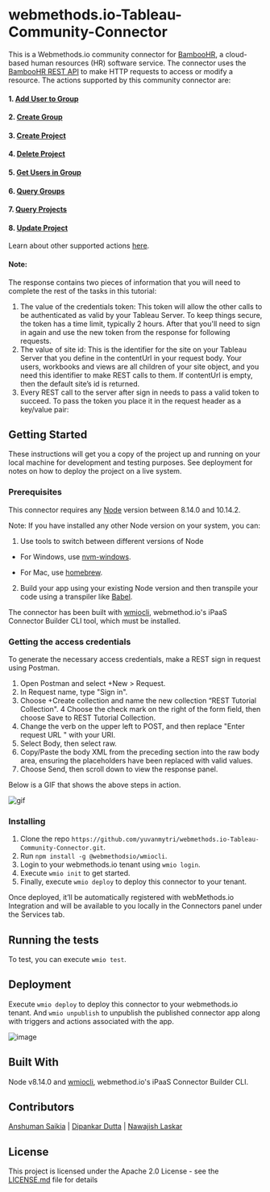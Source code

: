 # webmethods.io-Tableau-Community-Connector
This is a Webmethods.io community connector for [BambooHR](https://en.wikipedia.org/wiki/BambooHR), a cloud-based human resources (HR) software service. The connector uses the [BambooHR REST API](https://documentation.bamboohr.com/reference#get-employee-dependents-1) to make HTTP requests to access or modify a resource. The actions supported by this community connector are:

#### 1. [Add User to Group](https://help.tableau.com/current/api/rest_api/en-us/REST/rest_api_ref.htm#add_user_to_group)
#### 2. [Create Group](https://help.tableau.com/current/api/rest_api/en-us/REST/rest_api_ref.htm#create_group)
#### 3. [Create Project](https://help.tableau.com/current/api/rest_api/en-us/REST/rest_api_ref.htm#create_project)
#### 4. [Delete Project](https://help.tableau.com/current/api/rest_api/en-us/REST/rest_api_ref.htm#delete_project)
#### 5. [Get Users in Group](https://help.tableau.com/current/api/rest_api/en-us/REST/rest_api_ref.htm#get_users_in_group)
#### 6. [Query Groups](https://help.tableau.com/current/api/rest_api/en-us/REST/rest_api_ref.htm#query_groups)
#### 7. [Query Projects](https://help.tableau.com/current/api/rest_api/en-us/REST/rest_api_ref.htm#query_projects)
#### 8. [Update Project](https://help.tableau.com/current/api/rest_api/en-us/REST/rest_api_ref.htm#update_project)

Learn about other supported actions [here](https://help.tableau.com/current/api/rest_api/en-us/REST/rest_api_ref.htm).

#### Note: 
The response contains two pieces of information that you will need to complete the rest of the tasks in this tutorial:

1. The value of the credentials token: This token will allow the other calls to be authenticated as valid by your Tableau Server. To keep things secure, the token has a time limit, typically 2 hours. After that you'll need to sign in again and use the new token from the response for following requests.
2. The value of site id: This is the identifier for the site on your Tableau Server that you define in the contentUrl in your request body. Your users, workbooks and views are all children of your site object, and you need this identifier to make REST calls to them. If contentUrl is empty, then the default site’s id is returned.
3. Every REST call to the server after sign in needs to pass a valid token to succeed. To pass the token you place it in the request header as a key/value pair:




## Getting Started
These instructions will get you a copy of the project up and running on your local machine for development and testing purposes. See deployment for notes on how to deploy the project on a live system.

### Prerequisites
This connector requires any [Node](https://nodejs.org/dist/) version between 8.14.0 and 10.14.2.

Note: If you have installed any other Node version on your system, you can:
1. Use tools to switch between different versions of Node

  - For Windows, use [nvm-windows](https://github.com/coreybutler/nvm-windows#installation--upgrades).
  
  - For Mac, use [homebrew](https://brew.sh/).
2. Build your app using your existing Node version and then transpile your code using a transpiler like [Babel](https://babeljs.io/).

The connector has been built with [wmiocli](https://docs.webmethods.io/integration/developer_guide/connector_builder/#gsc.tab=0), webmethod.io's iPaaS Connector Builder CLI tool, which must be installed. 

### Getting the access credentials
To generate the necessary access credentials, make a REST sign in request using Postman. 
1. Open Postman and select +New > Request.
2. In Request name, type "Sign in".
3. Choose +Create collection and name the new collection “REST Tutorial Collection".
4 Choose the check mark on the right of the form field, then choose Save to REST Tutorial Collection.
5. Change the verb on the upper left to POST, and then replace "Enter request URL " with your URI.
6. Select Body, then select raw.
7. Copy/Paste the body XML from the preceding section into the raw body area, ensuring the placeholders have been replaced with valid values.
8. Choose Send, then scroll down to view the response panel.

Below is a GIF that shows the above steps in action.

![gif](https://help.tableau.com/current/api/rest_api/en-us/Img/postman_auth.gif)

### Installing
1. Clone the repo `https://github.com/yuvanmytri/webmethods.io-Tableau-Community-Connector.git`.
2. Run `npm install -g @webmethodsio/wmiocli`.
3. Login to your webmethods.io tenant using `wmio login`.
4. Execute `wmio init` to get started.
5. Finally, execute `wmio deploy` to deploy this connector to your tenant.

Once deployed, it’ll be automatically registered with webMethods.io Integration and will be available to you locally in the Connectors panel under the Services tab.

## Running the tests
To test, you can execute `wmio test`.

## Deployment
Execute `wmio deploy` to deploy this connector to your webmethods.io tenant. And `wmio unpublish` to unpublish the published connector app along with triggers and actions associated with the app.

![image](https://user-images.githubusercontent.com/20556391/75150886-605ae000-572b-11ea-85df-01c93df60705.png)

## Built With
Node v8.14.0 and [wmiocli](https://docs.webmethods.io/integration/developer_guide/connector_builder/#gsc.tab=0), webmethod.io's iPaaS Connector Builder CLI.

## Contributors
[Anshuman Saikia](https://github.com/anshu96788) |
[Dipankar Dutta](https://github.com/DipankarDDUT) |
[Nawajish Laskar](https://github.com/Nawajish)

## License
This project is licensed under the Apache 2.0 License - see the [LICENSE.md](https://github.com/SoftwareAG/webmethods-microservicesruntime-samples/blob/master/LICENSE) file for details
